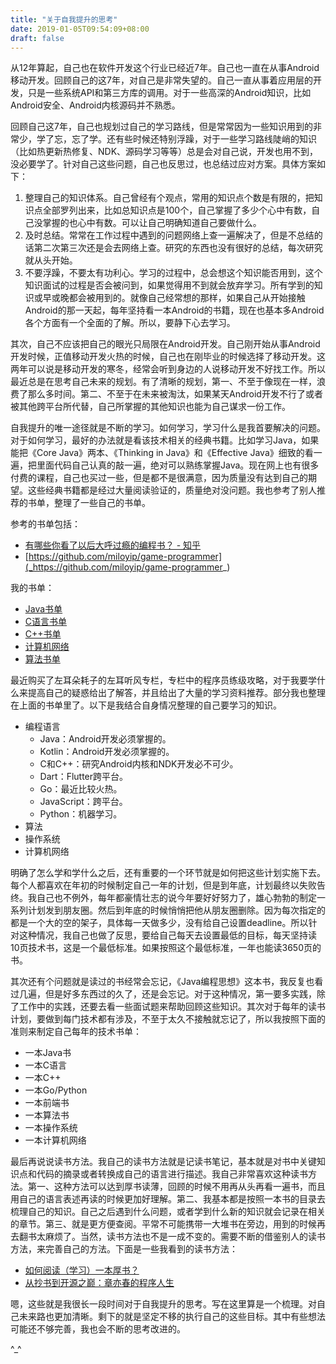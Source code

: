 ```yaml
---
title: "关于自我提升的思考"
date: 2019-01-05T09:54:09+08:00
draft: false
---
```



从12年算起，自己也在软件开发这个行业已经近7年。自己也一直在从事Android移动开发。回顾自己的这7年，对自己是非常失望的。自己一直从事着应用层的开发，只是一些系统API和第三方库的调用。对于一些高深的Android知识，比如Android安全、Android内核源码并不熟悉。

回顾自己这7年，自己也规划过自己的学习路线，但是常常因为一些知识用到的非常少，学了忘，忘了学。还有些时候还特别浮躁，对于一些学习路线陡峭的知识（比如热更新热修复、NDK、源码学习等等）总是会对自己说，开发也用不到，没必要学了。针对自己这些问题，自己也反思过，也总结过应对方案。具体方案如下：

1. 整理自己的知识体系。自己曾经有个观点，常用的知识点个数是有限的，把知识点全部罗列出来，比如总知识点是100个，自己掌握了多少个心中有数，自己没掌握的也心中有数。可以让自己明确知道自己要做什么。
2. 及时总结。常常在工作过程中遇到的问题网络上查一遍解决了，但是不总结的话第二次第三次还是会去网络上查。研究的东西也没有很好的总结，每次研究就从头开始。
3. 不要浮躁，不要太有功利心。学习的过程中，总会想这个知识能否用到，这个知识面试的过程是否会被问到，如果觉得用不到就会放弃学习。所有学到的知识或早或晚都会被用到的。就像自己经常想的那样，如果自己从开始接触Android的那一天起，每年坚持看一本Android的书籍，现在也基本多Android各个方面有一个全面的了解。所以，要静下心去学习。

其次，自己不应该把自己的眼光只局限在Android开发。自己刚开始从事Android开发时候，正值移动开发火热的时候，自己也在刚毕业的时候选择了移动开发。这两年可以说是移动开发的寒冬，经常会听到身边的人说移动开发不好找工作。所以最近总是在思考自己未来的规划。有了清晰的规划，第一、不至于像现在一样，浪费了那么多时间。第二、不至于在未来被淘汰，如果某天Android开发不行了或者被其他跨平台所代替，自己所掌握的其他知识也能为自己谋求一份工作。

自我提升的唯一途径就是不断的学习。如何学习，学习什么是我首要解决的问题。对于如何学习，最好的办法就是看该技术相关的经典书籍。比如学习Java，如果能把《Core Java》两本、《Thinking in Java》和《Effective Java》细致的看一遍，把里面代码自己认真的敲一遍，绝对可以熟练掌握Java。现在网上也有很多付费的课程，自己也买过一些，但是都不是很满意，因为质量没有达到自己的期望。这些经典书籍都是经过大量阅读验证的，质量绝对没问题。我也参考了别人推荐的书单，整理了一些自己的书单。

参考的书单包括：

* [有哪些你看了以后大呼过瘾的编程书？ - 知乎](_https://www.zhihu.com/question/50408698_)
* [https://github.com/miloyip/game-programmer](_https://github.com/miloyip/game-programmer_) 

我的书单：

* [Java书单](_https://www.douban.com/doulist/39028754/_)
* [C语言书单](_https://www.douban.com/doulist/49159298/_)
* [C++书单](_https://www.douban.com/doulist/46829387/_)
* [计算机网络](https://www.douban.com/doulist/113850600/)
* [算法书单](_https://www.douban.com/doulist/46026380/_)

最近购买了左耳朵耗子的左耳听风专栏，专栏中的程序员练级攻略，对于我要学什么来提高自己的疑惑给出了解答，并且给出了大量的学习资料推荐。部分我也整理在上面的书单里了。以下是我结合自身情况整理的自己要学习的知识。

* 编程语言
	* Java：Android开发必须掌握的。
	* Kotlin：Android开发必须掌握的。
	* C和C++：研究Android内核和NDK开发必不可少。
	* Dart：Flutter跨平台。
	* Go：最近比较火热。
	* JavaScript：跨平台。
	* Python：机器学习。
* 算法
* 操作系统
* 计算机网络

明确了怎么学和学什么之后，还有重要的一个环节就是如何把这些计划实施下去。每个人都喜欢在年初的时候制定自己一年的计划，但是到年底，计划最终以失败告终。我自己也不例外，每年都豪情壮志的说今年要好好努力了，雄心勃勃的制定一系列计划发到朋友圈。然后到年底的时候悄悄把他从朋友圈删除。因为每次指定的都是一个大的空的架子，具体每一天做多少，没有给自己设置deadline。所以针对这种情况，我自己也做了反思，要给自己每天去设置最低的目标，每天坚持读10页技术书，这是一个最低标准。如果按照这个最低标准，一年也能读3650页的书。

其次还有个问题就是读过的书经常会忘记，《Java编程思想》这本书，我反复也看过几遍，但是好多东西过的久了，还是会忘记。对于这种情况，第一要多实践，除了工作中的实践，还要去看一些面试题来帮助回顾这些知识。其次对于每年的读书计划，要做到每门技术都有涉及，不至于太久不接触就忘记了，所以我按照下面的准则来制定自己每年的技术书单：

* 一本Java书
* 一本C语言
* 一本C++
* 一本Go/Python
* 一本前端书
* 一本算法书
* 一本操作系统
* 一本计算机网络

最后再说说读书方法。我自己的读书方法就是记读书笔记，基本就是对书中关键知识点和代码的摘录或者转换成自己的语言进行描述。我自己非常喜欢这种读书方法。第一、这种方法可以达到厚书读薄，回顾的时候不用再从头再看一遍书，而且用自己的语言表述再读的时候更加好理解。第二、我基本都是按照一本书的目录去梳理自己的知识。自己之后遇到什么问题，或者学到什么新的知识就会记录在相关的章节。第三、就是更方便查阅。平常不可能携带一大堆书在旁边，用到的时候再去翻书太麻烦了。当然，读书方法也不是一成不变的。需要不断的借鉴别人的读书方法，来完善自己的方法。下面是一些我看到的读书方法：

* [如何阅读（学习）一本厚书？](https://www.zhihu.com/question/271233511) 
* [从抄书到开源之巅：章亦春的程序人生](https://mp.weixin.qq.com/s/xfphy67PTbtjeggo7LpjSA)


嗯，这些就是我很长一段时间对于自我提升的思考。写在这里算是一个梳理。对自己未来路也更加清晰。剩下的就是坚定不移的执行自己的这些目标。其中有些想法可能还不够完善，我也会不断的思考改进的。

^_^

